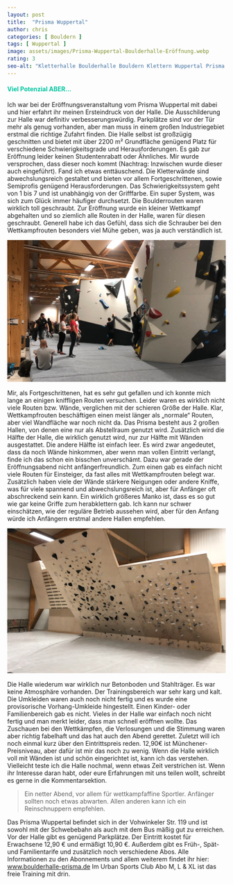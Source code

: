 ```yaml
---
layout: post
title:  "Prisma Wuppertal"
author: chris
categories: [ Bouldern ]
tags: [ Wuppertal ]
image: assets/images/Prisma-Wuppertal-Boulderhalle-Eröffnung.webp
rating: 3
seo-alt: "Kletterhalle Boulderhalle Bouldern Klettern Wuppertal Prisma Wettkampf Eröffnung"
---
```


#### <span style="color:#00c5a1">Viel Potenzial ABER...</span>

Ich war bei der Eröffnungsveranstaltung vom Prisma Wuppertal mit dabei und hier erfahrt ihr meinen Ersteindruck von der Halle. 
Die Ausschilderung zur Halle war definitiv verbesserungswürdig. Parkplätze sind vor der Tür mehr als genug vorhanden, aber man muss in einem großen Industriegebiet erstmal die richtige Zufahrt finden.
Die Halle selbst ist großzügig geschnitten und bietet mit über 2200 m² Grundfläche genügend Platz für verschiedene Schwierigkeitsgrade und Herausforderungen.
Es gab zur Eröffnung leider keinen Studentenrabatt oder Ähnliches. Mir wurde versprochen, dass dieser noch kommt (Nachtrag: Inzwischen wurde dieser auch eingeführt). Fand ich etwas enttäuschend. Die Kletterwände sind abwechslungsreich gestaltet und bieten vor allem Fortgeschrittenen, sowie Semiprofis genügend Herausforderungen. Das Schwierigkeitssystem geht von 1 bis 7 und ist unabhängig von der Grifffarbe. Ein super System, was sich zum Glück immer häufiger durchsetzt. Die Boulderrouten waren wirklich toll geschraubt. Zur Eröffnung wurde ein kleiner Wettkampf abgehalten und so ziemlich alle Routen in der Halle, waren für diesen geschraubt. Generell habe ich das Gefühl, dass sich die Schrauber bei den Wettkampfrouten besonders viel Mühe geben, was ja auch verständlich ist. 

<img src="/assets/images/einbinden/Prisma-Wuppertal-Boulderhalle-Wettkampf.webp" alt="Wettkampfroute" title="Wettkampfroute" />

Mir, als Fortgeschrittenen, hat es sehr gut gefallen und ich konnte mich lange an einigen kniffligen Routen versuchen. Leider waren es wirklich nicht viele Routen bzw. Wände, verglichen mit der schieren Größe der Halle. Klar, Wettkampfrouten beschäftigen einen meist länger als „normale“ Routen, aber viel Wandfläche war noch nicht da. Das Prisma besteht aus 2 großen Hallen, von denen eine nur als Abstellraum genutzt wird. Zusätzlich wird die Hälfte der Halle, die wirklich genutzt wird, nur zur Hälfte mit Wänden ausgestattet. Die andere Hälfte ist einfach leer. Es wird zwar angedeutet, dass da noch Wände hinkommen, aber wenn man vollen Eintritt verlangt, finde ich das schon ein bisschen unverschämt. Dazu war gerade der Eröffnungsabend nicht anfängerfreundlich. Zum einen gab es einfach nicht viele Routen für Einsteiger, da fast alles mit Wettkampfrouten belegt war. Zusätzlich haben viele der Wände stärkere Neigungen oder andere Kniffe, was für viele spannend und abwechslungsreich ist, aber für Anfänger oft abschreckend sein kann. Ein wirklich größeres Manko ist, dass es so gut wie gar keine Griffe zum herabklettern gab. Ich kann nur schwer einschätzen, wie der reguläre Betrieb aussehen wird, aber für den Anfang würde ich Anfängern erstmal andere Hallen empfehlen. 

<img src="/assets/images/einbinden/prisma-wuppertal-boulderhalle-trainingsbereich.webp" alt="Trainignsbereich" title="Trainignsbereich" />


Die Halle wiederum war wirklich nur Betonboden und Stahlträger. Es war keine Atmosphäre vorhanden. Der Trainingsbereich war sehr karg und kalt. Die Umkleiden waren auch noch nicht fertig und es wurde eine provisorische Vorhang-Umkleide hingestellt. Einen Kinder- oder Familienbereich gab es nicht. Vieles in der Halle war einfach noch nicht fertig und man merkt leider, dass man schnell eröffnen wollte. 
Das Zuschauen bei den Wettkämpfen, die Verlosungen und die Stimmung waren aber richtig fabelhaft und das hat auch den Abend gerettet. 
Zuletzt will ich noch einmal kurz über den Eintrittspreis reden. 12,90€ ist Münchener-Preisniveau, aber dafür ist mir das noch zu wenig. Wenn die Halle wirklich voll mit Wänden ist und schön eingerichtet ist, kann ich das verstehen. Vielleicht teste ich die Halle nochmal, wenn etwas Zeit verstrichen ist. Wenn ihr Interesse daran habt, oder eure Erfahrungen mit uns teilen wollt, schreibt es gerne in die Kommentarsektion.

>Ein netter Abend, vor allem für wettkampfaffine Sportler. Anfänger sollten noch etwas abwarten. Allen anderen kann ich ein Reinschnuppern empfehlen.

Das Prisma Wuppertal befindet sich in der Vohwinkeler Str. 119 und ist sowohl mit der Schwebebahn als auch mit dem Bus mäßig gut zu erreichen. Vor der Halle gibt es genügend Parkplätze. Der Eintritt kostet für Erwachsene 12,90 € und ermäßigt 10,90 €. Außerdem gibt es Früh-, Spät- und Familientarife und zusätzlich noch verschiedene Abos. Alle Informationen zu den Abonnements und allem weiterem findet ihr hier: <a href="https://boulderhalle-prisma.de/?drpStartPage=voucher&bookingPluginContainerId=%23drp-booking" target="_blank">www.boulderhalle-prisma.de</a>
Im Urban Sports Club Abo M, L & XL ist das freie Training mit drin.
